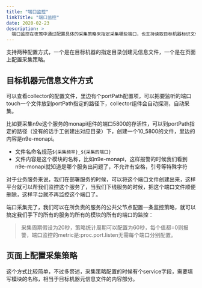```yaml
---
title: "端口监控"
linkTitle: "端口监控"
date: 2020-02-23
description: >
  端口监控在夜莺中通过配置具体的采集策略来指定采集哪些端口，也支持读取目标机器标识文件
---
```



支持两种配置方式，一个是在目标机器的指定目录创建元信息文件，一个是在页面上配置采集策略。

## 目标机器元信息文件方式

可以查看collector的配置文件，里边有个portPath配置项，可以把要监听的端口touch一个文件放到portPath指定的路径下，collector组件会自动探测，自动采集。

比如要采集n9e这个服务的monapi组件的端口5800的存活性，可以到portPath指定的路径（没有的话手工创建出对应目录）下，创建一个10_5800的文件，里边的内容是n9e-monapi。

- 文件名命名规范`${采集频率}_${采集的端口}`
- 文件内容是这个模块的名称，比如n9e-monapi，这样报警的时候我们看到n9e-monapi就知道是哪个服务出问题了，不允许有空格，引号等特殊字符

对于业务服务来说，我们在部署服务的时候，可以将这个端口文件创建出来，这样平台就可以帮我们监控这个服务了，当我们下线服务的时候，把这个端口文件顺便删除，这样平台就不再监控这个端口了。

端口采集完了，我们可以在所负责的服务的公共父节点配置一条监控策略，就可以搞定我们手下的所有的服务的所有的模块的所有的端口的监控：

> 采集周期假设为20秒，策略统计周期可以配置为60秒，每个值都=0则报警，端口监控的metric是:proc.port.listen无需每个端口分别配置。

## 页面上配置采集策略

这个方式比较简单，不过多赘述，采集策略配置的时候有个service字段，需要填写模块的名称，相当于目标机器元信息文件的内容部分。

